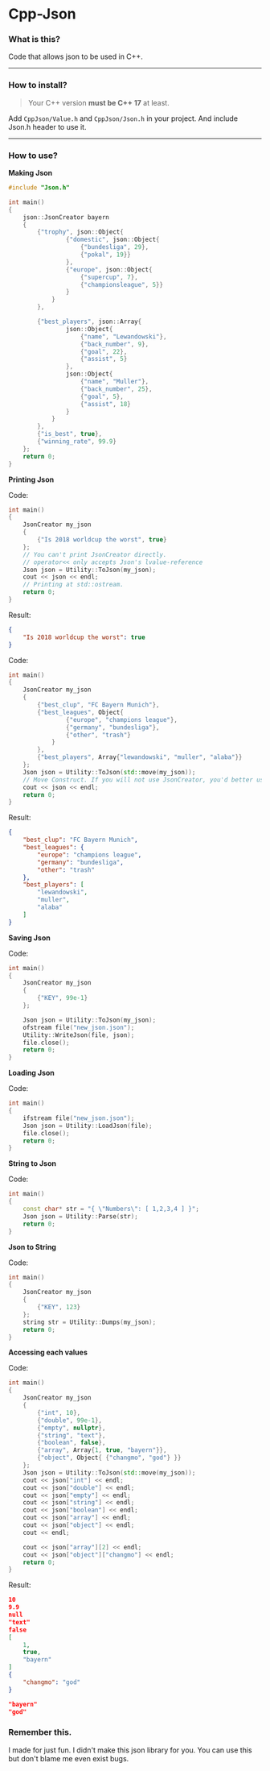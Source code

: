# Cpp-Json


### What is this?

Code that allows json to be used in C++.

----



### How to install?

> Your C++ version **must be C++ 17** at least.

Add `CppJson/Value.h` and `CppJson/Json.h` in your project.  And include Json.h header to use it.

----



### How to use?

**Making Json**

``` C++
#include "Json.h"

int main()
{
	json::JsonCreator bayern
	{
		{"trophy", json::Object{
				{"domestic", json::Object{
					{"bundesliga", 29},
					{"pokal", 19}}
				},
				{"europe", json::Object{
					{"supercup", 7},
					{"championsleague", 5}}
				}
			}
		},

		{"best_players", json::Array{
				json::Object{
					{"name", "Lewandowski"},
					{"back_number", 9},
					{"goal", 22},
					{"assist", 5}
				},
				json::Object{
					{"name", "Muller"},
					{"back_number", 25},
					{"goal", 5},
					{"assist", 18}
				}
			}
		},
		{"is_best", true},
		{"winning_rate", 99.9}
	};
	return 0;
}
```



**Printing Json**

Code:

```C++
int main()
{
	JsonCreator my_json
	{
		{"Is 2018 worldcup the worst", true}
	};
	// You can't print JsonCreator directly.
	// operator<< only accepts Json's lvalue-reference
	Json json = Utility::ToJson(my_json);
	cout << json << endl;
	// Printing at std::ostream.
	return 0;
}
```

Result:

```json
{
    "Is 2018 worldcup the worst": true
}
```



Code:

```c++
int main()
{
	JsonCreator my_json
	{
		{"best_clup", "FC Bayern Munich"},
		{"best_leagues", Object{
				{"europe", "champions league"},
				{"germany", "bundesliga"},
				{"other", "trash"}
			}
		},
		{"best_players", Array{"lewandowski", "muller", "alaba"}}
	};
	Json json = Utility::ToJson(std::move(my_json));
	// Move Construct. If you will not use JsonCreator, you'd better use move.
	cout << json << endl;
	return 0;
}
```

Result:

```Json
{
    "best_clup": "FC Bayern Munich",
    "best_leagues": {
        "europe": "champions league",
        "germany": "bundesliga",
        "other": "trash"
    },
    "best_players": [
        "lewandowski",
        "muller",
        "alaba"
    ]
}
```



**Saving Json**

Code:

```C++
int main()
{
	JsonCreator my_json
	{
		{"KEY", 99e-1}
	};

	Json json = Utility::ToJson(my_json);
	ofstream file("new_json.json");
	Utility::WriteJson(file, json);
	file.close();
	return 0;
}
```



**Loading Json**

Code:

```C++
int main()
{
	ifstream file("new_json.json");
	Json json = Utility::LoadJson(file);
	file.close();
	return 0;
}
```



**String to Json**

Code:

```C++
int main()
{
	const char* str = "{ \"Numbers\": [ 1,2,3,4 ] }";
	Json json = Utility::Parse(str);
	return 0;
}
```



**Json to String**

Code:

```C++
int main()
{
	JsonCreator my_json
	{
		{"KEY", 123}
	};
	string str = Utility::Dumps(my_json);
	return 0;
}
```



**Accessing each values**

Code:

```c++
int main()
{
	JsonCreator my_json
	{
		{"int", 10},
		{"double", 99e-1},
		{"empty", nullptr},
		{"string", "text"},
		{"boolean", false},
		{"array", Array{1, true, "bayern"}},
		{"object", Object{ {"changmo", "god"} }}
	};
	Json json = Utility::ToJson(std::move(my_json));
	cout << json["int"] << endl;
	cout << json["double"] << endl;
	cout << json["empty"] << endl;
	cout << json["string"] << endl;
	cout << json["boolean"] << endl;
	cout << json["array"] << endl;
	cout << json["object"] << endl;
	cout << endl;

	cout << json["array"][2] << endl;
	cout << json["object"]["changmo"] << endl;
	return 0;
}
```

Result:

```json
10
9.9
null
"text"
false
[
    1,
    true,
    "bayern"
]
{
    "changmo": "god"
}

"bayern"
"god"
```


### Remember this.

I made for just fun. I didn't make this json library for you. You can use this but don't blame me even exist bugs.

